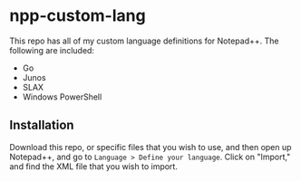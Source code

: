 # npp-custom-lang

This repo has all of my custom language definitions for Notepad++. The following are included:

* Go
* Junos
* SLAX
* Windows PowerShell

## Installation

Download this repo, or specific files that you wish to use, and then 
open up Notepad++, and go to `Language > Define your language`. Click on 
"Import," and find the XML file that you wish to import.